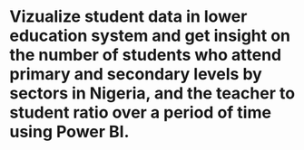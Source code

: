 # Vizualize student data in lower education system and get insight on the number of students who attend primary and secondary levels by sectors in Nigeria, and the teacher to student ratio over a period of time using Power BI.